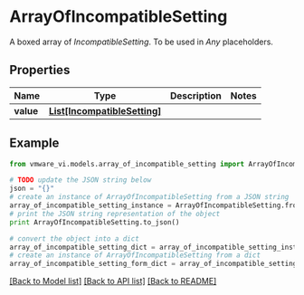 # ArrayOfIncompatibleSetting

A boxed array of *IncompatibleSetting*. To be used in *Any* placeholders. 

## Properties
Name | Type | Description | Notes
------------ | ------------- | ------------- | -------------
**value** | [**List[IncompatibleSetting]**](IncompatibleSetting.md) |  | 

## Example

```python
from vmware_vi.models.array_of_incompatible_setting import ArrayOfIncompatibleSetting

# TODO update the JSON string below
json = "{}"
# create an instance of ArrayOfIncompatibleSetting from a JSON string
array_of_incompatible_setting_instance = ArrayOfIncompatibleSetting.from_json(json)
# print the JSON string representation of the object
print ArrayOfIncompatibleSetting.to_json()

# convert the object into a dict
array_of_incompatible_setting_dict = array_of_incompatible_setting_instance.to_dict()
# create an instance of ArrayOfIncompatibleSetting from a dict
array_of_incompatible_setting_form_dict = array_of_incompatible_setting.from_dict(array_of_incompatible_setting_dict)
```
[[Back to Model list]](../README.md#documentation-for-models) [[Back to API list]](../README.md#documentation-for-api-endpoints) [[Back to README]](../README.md)


